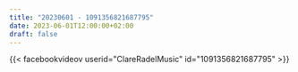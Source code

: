 ```yaml
---
title: "20230601 - 1091356821687795"
date: 2023-06-01T12:00:00+02:00
draft: false
---
```


{{< facebookvideov userid="ClareRadelMusic" id="1091356821687795" >}}